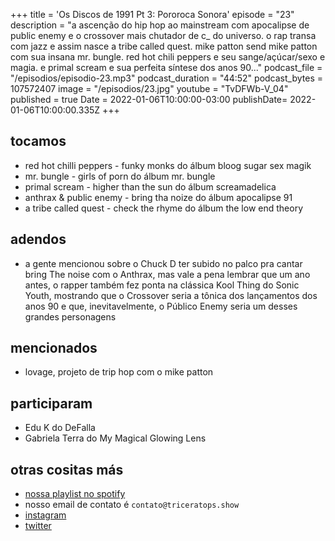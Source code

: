 +++
title = 'Os Discos de 1991 Pt 3: Pororoca Sonora'
episode = "23"
description = "a ascenção do hip hop ao mainstream com apocalipse de public enemy e o crossover mais chutador de c_ do universo. o rap transa com jazz e assim nasce a tribe called quest. mike patton send mike patton com sua insana mr. bungle. red hot chili peppers e seu sange/açúcar/sexo e magia. e primal scream e sua perfeita síntese dos anos 90..."
podcast_file = "/episodios/episodio-23.mp3"
podcast_duration = "44:52"
podcast_bytes = 107572407
image = "/episodios/23.jpg"
youtube = "TvDFWb-V_04"
published = true
Date = 2022-01-06T10:00:00-03:00
publishDate= 2022-01-06T10:00:00.335Z
+++

## tocamos
* red hot chilli peppers - funky monks do álbum bloog sugar sex magik
* mr. bungle - girls of porn do álbum mr. bungle
* primal scream - higher than the sun do álbum screamadelica
* anthrax & public enemy - bring tha noize do álbum apocalipse 91
* a tribe called quest - check the rhyme do álbum the low end theory

## adendos
* a gente mencionou sobre o Chuck D ter subido no palco pra cantar bring The noise com o Anthrax, mas vale a pena lembrar que um ano antes, o rapper também fez ponta na clássica Kool Thing do Sonic Youth, mostrando que o Crossover seria a tônica dos lançamentos dos anos 90 e que, inevitavelmente, o Público Enemy seria um desses grandes personagens

## mencionados
* lovage, projeto de trip hop com o mike patton

## participaram
* Edu K do DeFalla
* Gabriela Terra do My Magical Glowing Lens

## otras cositas más
* [nossa playlist no spotify](https://open.spotify.com/playlist/0UiztKuga6LmTAxWTsUQdw?si=fb96026bc1994d90)
* nosso email de contato é `contato@triceratops.show`
* [instagram](https://www.instagram.com/triceratops.show/)
* [twitter](https://twitter.com/TriceratopsShow/)
